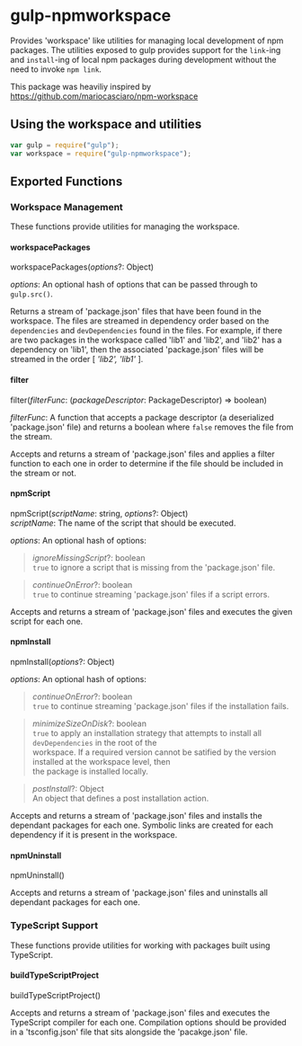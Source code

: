 # gulp-npmworkspace

Provides 'workspace' like utilities for managing local development of npm packages. The utilities
exposed to gulp provides support for the `link`-ing and `install`-ing of local npm packages during
development without the need to invoke `npm link`.

This package was heaviliy inspired by https://github.com/mariocasciaro/npm-workspace

## Using the workspace and utilities



```javascript
var gulp = require("gulp");
var workspace = require("gulp-npmworkspace");


```

## Exported Functions

### Workspace Management

These functions provide utilities for managing the workspace.

#### workspacePackages

workspacePackages(_options_?: Object)

_options_: An optional hash of options that can be passed through to `gulp.src()`.

Returns a stream of 'package.json' files that have been found in the workspace. The files are streamed
in dependency order based on the `dependencies` and `devDependencies` found in the files. For example,
if there are two packages in the workspace called 'lib1' and 'lib2', and 'lib2' has a dependency on 'lib1',
then the associated 'package.json' files will be streamed in the order [ _'lib2', 'lib1'_ ].

#### filter

filter(_filterFunc_: (_packageDescriptor_: PackageDescriptor) => boolean)

_filterFunc_: A function that accepts a package descriptor (a deserialized 'package.json' file) and returns
a boolean where `false` removes the file from the stream.

Accepts and returns a stream of 'package.json' files and applies a filter function to each one in order to
determine if the file should be included in the stream or not.

#### npmScript

npmScript(_scriptName_: string, _options_?: Object)  
_scriptName_: The name of the script that should be executed.

_options_: An optional hash of options:
> _ignoreMissingScript_?: boolean  
> `true` to ignore a script that is missing from the 'package.json' file.

> _continueOnError_?: boolean  
> `true` to continue streaming 'package.json' files if a script errors.

Accepts and returns a stream of 'package.json' files and executes the given script for each one.

#### npmInstall

npmInstall(_options_?: Object)

_options_: An optional hash of options:
> _continueOnError_?: boolean  
> `true` to continue streaming 'package.json' files if the installation fails.

> _minimizeSizeOnDisk_?: boolean  
> `true` to apply an installation strategy that attempts to install all `devDependencies` in the root of the  
> workspace. If a required version cannot be satified by the version installed at the workspace level, then  
> the package is installed locally.

> _postInstall_?: Object  
> An object that defines a post installation action.

Accepts and returns a stream of 'package.json' files and installs the dependant packages for each one.
Symbolic links are created for each dependency if it is present in the workspace.

#### npmUninstall

npmUninstall()

Accepts and returns a stream of 'package.json' files and uninstalls all dependant packages for each one.

### TypeScript Support

These functions provide utilities for working with packages built using TypeScript.

#### buildTypeScriptProject

buildTypeScriptProject()

Accepts and returns a stream of 'package.json' files and executes the TypeScript compiler for each one.
Compilation options should be provided in a 'tsconfig.json' file that sits alongside the 'pacakge.json' file.